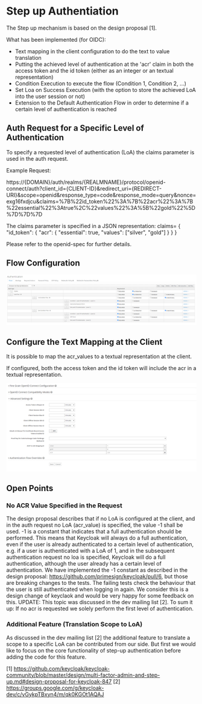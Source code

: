 # Step up Authentiation

The Step up mechanism is based on the design proposal [1].

What has been implemented (for OIDC):
* Text mapping in the client configuration to do the text to value translation
* Putting the achieved level of authentication at the 'acr' claim in both the access token and the id token (either as an integer or an textual representation)
* Condition Execution to execute the flow (Condition 1, Condition 2, ...)
* Set Loa on Success Execution (with the option to store the achieved LoA into the user session or not)
* Extension to the Default Authentication Flow in order to determine if a certain level of authentication is reached

## Auth Request for a Specific Level of Authentication
To specify a requested level of authentication (LoA) the claims parameter is used in the auth request.

Example Request:

https://{DOMAIN}/auth/realms/{REALMNAME}/protocol/openid-connect/auth?client_id={CLIENT-ID}&redirect_uri={REDIRECT-URI}&scope=openid&response_type=code&response_mode=query&nonce=exg16fxdjcu&claims=%7B%22id_token%22%3A%7B%22acr%22%3A%7B%22essential%22%3Atrue%2C%22values%22%3A%5B%22gold%22%5D%7D%7D%7D

The claims parameter is specified in a JSON representation:
claims= {
            "id_token": {
                "acr": {
                    "essential": true,
                    "values": ["silver", "gold"]
                }
            }
        }

Please refer to the openid-spec for further details.

## Flow Configuration

![Flow configuration](Example_Auth_Flow_Step_up.PNG)

## Configure the Text Mapping at the Client
It is possible to map the acr_values to a textual representation at the client.

If configured, both the access token and the id token will include the acr in a textual representation.

![Client configuration](Client_Config_Step_up.PNG)


## Open Points

### No ACR Value Specified in the Request
The design proposal describes that if no LoA is configured at the client, and in the auth request no LoA (acr_value) is specified, the value -1 shall be used. -1 is a constant that indicates that a full authentication should be performed. 
This means that Keycloak will always do a full authentication, even if the user is already authenticated to a certain level of authentication, e.g.
if a user is authenticated with a LoA of 1, and in the subsequent authentication request no loa is specified, Keycloak will do a full authentication, although the user already has a certain level of authentication.
We have implemented the -1 constant as described in the design proposal: https://github.com/primesign/keycloak/pull/6, but those are breaking changes to the tests. The failing tests check the behaviour that the user is still authenticated when logging in again. We consider this is a design change of keyclaok and would be very happy for some feedback on this. 
UPDATE: This topic was discussed in the dev mailing list [2]. To sum it up: If no acr is requested we solely perform the first level of authentication.

### Additional Feature (Translation Scope to LoA)
As discussed in the dev mailing list [2] the additional feature to translate a scope to a specific LoA can be contributed from our side. But first we would like to focus on the core functionality of step-up authentication before adding the code for this feature. 

[1] https://github.com/keycloak/keycloak-community/blob/master/design/multi-factor-admin-and-step-up.md#design-proposal-for-keycloak-847
[2] https://groups.google.com/g/keycloak-dev/c/vGykpTBxyn4/m/qk0KGOt1AQAJ
